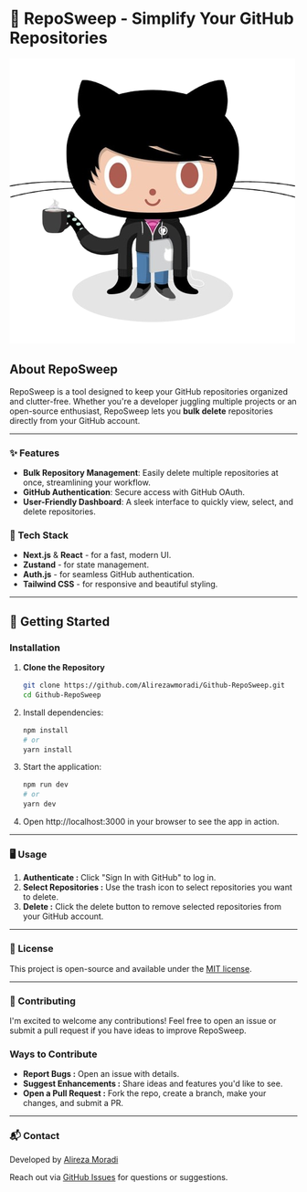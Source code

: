 # 🌌 RepoSweep - Simplify Your GitHub Repositories

![RepoSweep Banner](./public/images/codercat.png)

## About RepoSweep

RepoSweep is a tool designed to keep your GitHub repositories organized and clutter-free. Whether you're a developer
juggling multiple projects or an open-source enthusiast, RepoSweep lets you **bulk delete** repositories directly from
your GitHub account.

---

### ✨ Features

- **Bulk Repository Management**: Easily delete multiple repositories at once, streamlining your workflow.
- **GitHub Authentication**: Secure access with GitHub OAuth.
- **User-Friendly Dashboard**: A sleek interface to quickly view, select, and delete repositories.

### 🔧 Tech Stack

- **Next.js** & **React** - for a fast, modern UI.
- **Zustand** - for state management.
- **Auth.js** - for seamless GitHub authentication.
- **Tailwind CSS** - for responsive and beautiful styling.

---

## 🚀 Getting Started

### Installation

1. **Clone the Repository**
   ```bash
   git clone https://github.com/Alirezawmoradi/Github-RepoSweep.git
   cd Github-RepoSweep

2. Install dependencies:

   ```bash
   npm install
   # or
   yarn install
3. Start the application:

   ```bash
   npm run dev
   # or
   yarn dev
4. Open http://localhost:3000 in your browser to see the app in action.

---

### 🖥️ Usage

1. **Authenticate :** Click "Sign In with GitHub" to log in.
2. **Select Repositories :** Use the trash icon to select repositories you want to delete.
3. **Delete :** Click the delete button to remove selected repositories from your GitHub account.
---
### 📜 License
This project is open-source and available under the [MIT license](https://opensource.org/licenses/MIT).

---
### 🤝 Contributing
I'm excited to welcome any contributions!  Feel free to open an issue or submit a pull request if you have ideas to improve RepoSweep.
### Ways to Contribute

- **Report Bugs :** Open an issue with details.
- **Suggest Enhancements :** Share ideas and features you'd like to see.
- **Open a Pull Request :** Fork the repo, create a branch, make your changes, and submit a PR.

---
### 📬 Contact
Developed by [Alireza Moradi](alirezawmoradi@gmail.com) 

Reach out via [GitHub Issues](https://github.com/Alirezawmoradi/Github-RepoSweep/issues) for questions or suggestions.


